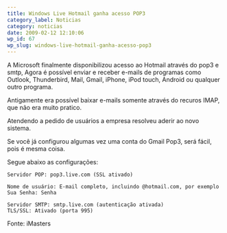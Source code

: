 ```yaml
---
title: Windows Live Hotmail ganha acesso POP3
category_label: Noticias
category: noticias
date: 2009-02-12 12:10:06
wp_id: 67
wp_slug: windows-live-hotmail-ganha-acesso-pop3
---
```


A Microsoft finalmente disponibilizou acesso ao Hotmail através do pop3 e smtp, Agora é possível enviar e receber e-mails de programas como Outlook, Thunderbird, Mail, Gmail, iPhone, iPod touch, Android ou qualquer outro programa.

Antigamente era possível baixar e-mails somente através do recuros IMAP, que não era muito pratico.

Atendendo a pedido de usuários a empresa resolveu aderir ao novo sistema.

Se você já configurou algumas vez uma conta do Gmail Pop3, será fácil, pois é mesma coisa.

Segue abaixo as configurações:

```
Servidor POP: pop3.live.com (SSL ativado)

Nome de usuário: E-mail completo, incluindo @hotmail.com, por exemplo
Sua Senha: Senha

Servidor SMTP: smtp.live.com (autenticação ativada)
TLS/SSL: Ativado (porta 995)
```

Fonte: iMasters
